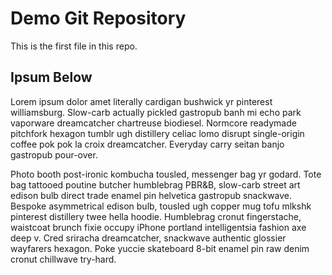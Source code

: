 # Demo Git Repository

This is the first file in  this repo.

## Ipsum Below
Lorem ipsum dolor amet literally cardigan bushwick yr pinterest williamsburg. Slow-carb actually pickled gastropub banh mi echo park vaporware dreamcatcher chartreuse biodiesel. Normcore readymade pitchfork hexagon tumblr ugh distillery celiac lomo disrupt single-origin coffee pok pok la croix dreamcatcher. Everyday carry seitan banjo gastropub pour-over.   

Photo booth post-ironic kombucha tousled, messenger bag yr godard. Tote bag tattooed poutine butcher humblebrag PBR&B, slow-carb street art edison bulb direct trade enamel pin helvetica gastropub snackwave. Bespoke asymmetrical edison bulb, tousled ugh copper mug tofu mlkshk pinterest distillery twee hella hoodie. Humblebrag cronut fingerstache, waistcoat brunch fixie occupy iPhone portland intelligentsia fashion axe deep v. Cred sriracha dreamcatcher, snackwave authentic glossier wayfarers hexagon. Poke yuccie skateboard 8-bit enamel pin raw denim cronut chillwave try-hard.